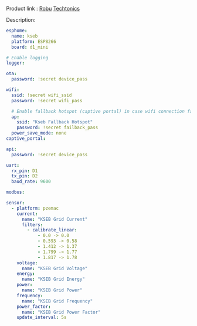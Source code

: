 Product link :  [Robu](https://robu.in/product/pzem-004t-multi-function-ac-power-monitor-module/) [Techtonics](https://www.techtonics.in/peacefair-pzem-004t-ac-multi-function-electric-energy-metering-power-monitor)

Description: 

```yaml
esphome:
  name: kseb
  platform: ESP8266
  board: d1_mini

# Enable logging
logger:

ota:
  password: !secret device_pass

wifi:
  ssid: !secret wifi_ssid
  password: !secret wifi_pass

  # Enable fallback hotspot (captive portal) in case wifi connection fails
  ap:
    ssid: "Kseb Fallback Hotspot"
    password: !secret failback_pass
  power_save_mode: none
captive_portal:

api:
  password: !secret device_pass

uart:
  rx_pin: D1
  tx_pin: D2
  baud_rate: 9600

modbus:

sensor:
  - platform: pzemac
    current:
      name: "KSEB Grid Current"
      filters:
        - calibrate_linear:
            - 0.0 -> 0.0
            - 0.593 -> 0.58
            - 1.412 -> 1.37
            - 1.799 -> 1.77
            - 1.817 -> 1.78
    voltage:
      name: "KSEB Grid Voltage"
    energy:
      name: "KSEB Grid Energy"
    power:
      name: "KSEB Grid Power"
    frequency:
      name: "KSEB Grid Frequency"
    power_factor:
      name: "KSEB Grid Power Factor"
    update_interval: 5s
    
```
